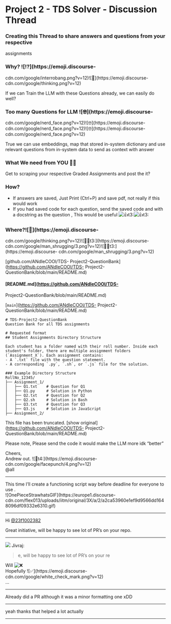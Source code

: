 # Project 2 - TDS Solver - Discussion Thread

### Creating this Thread to share answers and questions from your respective
assignments

### Why? ![:interrobang:](https://emoji.discourse-
cdn.com/google/interrobang.png?v=12)![:thinking:](https://emoji.discourse-
cdn.com/google/thinking.png?v=12)

If we can Train the LLM with these Questions already, we can easily do well?

### Too many Questions for LLM ![:nerd_face:](https://emoji.discourse-
cdn.com/google/nerd_face.png?v=12)![:nerd_face:](https://emoji.discourse-
cdn.com/google/nerd_face.png?v=12)![:nerd_face:](https://emoji.discourse-
cdn.com/google/nerd_face.png?v=12)

True we can use embeddings, map that stored in-system dictionary and use
relevant questions from in-system data to send as context with answer

### What We need from YOU 🫵🏽

Get to scraping your respective Graded Assignments and post the it?

### How?

  * If answers are saved, Just Print (Ctrl+P) and save pdf, not really if this would work
  * If you had saved code for each question, send the saved code and with a docstring as the question , This would be useful ![:+1:t3:](https://emoji.discourse-cdn.com/google/+1/3.png?v=12)![:+1:t3:](https://emoji.discourse-cdn.com/google/+1/3.png?v=12)

### Where?![:thinking:](https://emoji.discourse-
cdn.com/google/thinking.png?v=12)![:man_shrugging:t3:](https://emoji.discourse-
cdn.com/google/man_shrugging/3.png?v=12)![:man_shrugging:t3:](https://emoji.discourse-
cdn.com/google/man_shrugging/3.png?v=12)

[github.com/ANdIeCOOl/TDS-
Project2-QuestionBank](https://github.com/ANdIeCOOl/TDS-
Project2-QuestionBank/blob/main/README.md)

#### [README.md](https://github.com/ANdIeCOOl/TDS-
Project2-QuestionBank/blob/main/README.md)

[`main`](https://github.com/ANdIeCOOl/TDS-
Project2-QuestionBank/blob/main/README.md)

    
    
    # TDS-Project2-QuestionBank
    Question Bank for all TDS assignments
    
    # Requested format
    ## Student Assignments Directory Structure
    
    Each student has a folder named with their roll number. Inside each student's folder, there are multiple assignment folders (`Assignment_X`). Each assignment contains:
    - A `.txt` file with the question statement.
    - A corresponding `.py`, `.sh`, or `.js` file for the solution.
    
    ### Example Directory Structure
    RollNo_12345/
    ├── Assignment_1/
    │   ├── Q1.txt    # Question for Q1
    │   ├── Q1.py     # Solution in Python
    │   ├── Q2.txt    # Question for Q2
    │   ├── Q2.sh     # Solution in Bash
    │   ├── Q3.txt    # Question for Q3
    │   ├── Q3.js     # Solution in JavaScript
    ├── Assignment_2/
    

This file has been truncated. [show
original](https://github.com/ANdIeCOOl/TDS-
Project2-QuestionBank/blob/main/README.md)

Please note, Please send the code it would make the LLM more idk “better”

Cheers,  
Andrew out. ![:facepunch:t4:](https://emoji.discourse-
cdn.com/google/facepunch/4.png?v=12)  
@all



---

This time I’ll create a functioning script way before deadline for everyone to
use .  
![OnePieceStrawhatsGIF](https://europe1.discourse-
cdn.com/flex013/uploads/iitm/original/3X/a/2/a2ca53960e1ef9d9566dd1648096df09332e6310.gif)



---

Hi [@23f1002382](/u/23f1002382)

Great initiative, will be happy to see lot of PR’s on your repo.



---

![](https://avatars.discourse-cdn.com/v4/letter/j/b9bd4f/48.png) Jivraj:

> e, will be happy to see lot of PR’s on your re

Will ![:x:](https://emoji.discourse-cdn.com/google/x.png?v=12)  
Hopefully ![:white_check_mark:](https://emoji.discourse-
cdn.com/google/white_check_mark.png?v=12)  
…



---

Already did a PR although it was a minor formatting one xDD



---

yeah thanks that helped a lot actually



---

